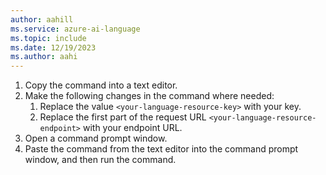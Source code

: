 ```yaml
---
author: aahill
ms.service: azure-ai-language
ms.topic: include
ms.date: 12/19/2023
ms.author: aahi
---
```


1. Copy the command into a text editor.
2. Make the following changes in the command where needed:
    1. Replace the value `<your-language-resource-key>` with your key.
    2. Replace the first part of the request URL `<your-language-resource-endpoint>` with your endpoint URL.
3. Open a command prompt window.
4. Paste the command from the text editor into the command prompt window, and then run the command.
